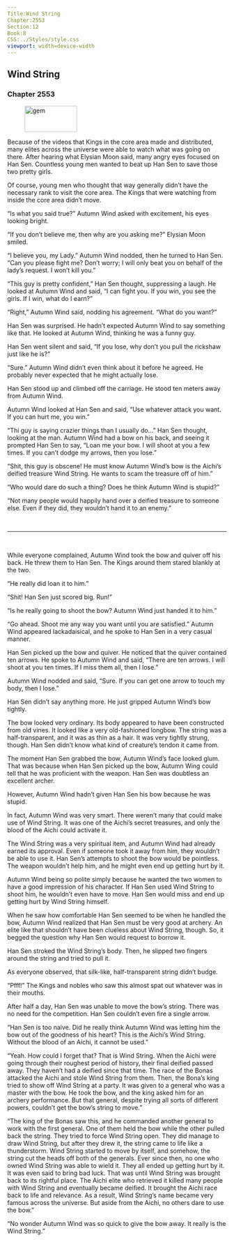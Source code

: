 ```yaml
---
Title:Wind String 
Chapter:2553 
Section:12 
Book:8 
CSS:../Styles/style.css 
viewport: width=device-width
---
```

  
## Wind String
### Chapter 2553
  
<figure>
	<img src="../Images/gem.gif" alt="gem" id="gem" width="120" height="60" />
</figure>
  

  
Because of the videos that Kings in the core area made and distributed, many elites across the universe were able to watch what was going on there. After hearing what Elysian Moon said, many angry eyes focused on Han Sen. Countless young men wanted to beat up Han Sen to save those two pretty girls.

Of course, young men who thought that way generally didn’t have the necessary rank to visit the core area. The Kings that were watching from inside the core area didn’t move.

“Is what you said true?” Autumn Wind asked with excitement, his eyes looking bright.

“If you don’t believe me, then why are you asking me?” Elysian Moon smiled.

“I believe you, my Lady.” Autumn Wind nodded, then he turned to Han Sen. “Can you please fight me? Don’t worry; I will only beat you on behalf of the lady’s request. I won’t kill you.”

“This guy is pretty confident,” Han Sen thought, suppressing a laugh. He looked at Autumn Wind and said, “I can fight you. If you win, you see the girls. If I win, what do I earn?”

“Right,” Autumn Wind said, nodding his agreement. “What do you want?”

Han Sen was surprised. He hadn’t expected Autumn Wind to say something like that. He looked at Autumn Wind, thinking he was a funny guy.

Han Sen went silent and said, “If you lose, why don’t you pull the rickshaw just like he is?”

“Sure.” Autumn Wind didn’t even think about it before he agreed. He probably never expected that he might actually lose.

Han Sen stood up and climbed off the carriage. He stood ten meters away from Autumn Wind.

Autumn Wind looked at Han Sen and said, “Use whatever attack you want. If you can hurt me, you win.”

“Thi guy is saying crazier things than I usually do…” Han Sen thought, looking at the man. Autumn Wind had a bow on his back, and seeing it prompted Han Sen to say, “Loan me your bow. I will shoot at you a few times. If you can’t dodge my arrows, then you lose.”

“Shit, this guy is obscene! He must know Autumn Wind’s bow is the Aichi’s deified treasure Wind String. He wants to scam the treasure off of him.”

“Who would dare do such a thing? Does he think Autumn Wind is stupid?”

“Not many people would happily hand over a deified treasure to someone else. Even if they did, they wouldn’t hand it to an enemy.”

<br>

*****

<br>

While everyone complained, Autumn Wind took the bow and quiver off his back. He threw them to Han Sen. The Kings around them stared blankly at the two.

“He really did loan it to him.”

“Shit! Han Sen just scored big. Run!”

“Is he really going to shoot the bow? Autumn Wind just handed it to him.”

“Go ahead. Shoot me any way you want until you are satisfied.” Autumn Wind appeared lackadaisical, and he spoke to Han Sen in a very casual manner.

Han Sen picked up the bow and quiver. He noticed that the quiver contained ten arrows. He spoke to Autumn Wind and said, “There are ten arrows. I will shoot at you ten times. If I miss them all, then I lose.”

Autumn Wind nodded and said, “Sure. If you can get one arrow to touch my body, then I lose.”

Han Sen didn’t say anything more. He just gripped Autumn Wind’s bow tightly.

The bow looked very ordinary. Its body appeared to have been constructed from old vines. It looked like a very old-fashioned longbow. The string was a half-transparent, and it was as thin as a hair. It was very tightly strung, though. Han Sen didn’t know what kind of creature’s tendon it came from.

The moment Han Sen grabbed the bow, Autumn Wind’s face looked glum. That was because when Han Sen picked up the bow, Autumn Wing could tell that he was proficient with the weapon. Han Sen was doubtless an excellent archer.

However, Autumn Wind hadn’t given Han Sen his bow because he was stupid.

In fact, Autumn Wind was very smart. There weren’t many that could make use of Wind String. It was one of the Aichi’s secret treasures, and only the blood of the Aichi could activate it.

The Wind String was a very spiritual item, and Autumn Wind had already earned its approval. Even if someone took it away from him, they wouldn’t be able to use it. Han Sen’s attempts to shoot the bow would be pointless. The weapon wouldn’t help him, and he might even end up getting hurt by it.

Autumn Wind being so polite simply because he wanted the two women to have a good impression of his character. If Han Sen used Wind String to shoot him, he wouldn’t even have to move. Han Sen would miss and end up getting hurt by Wind String himself.

When he saw how comfortable Han Sen seemed to be when he handled the bow, Autumn Wind realized that Han Sen must be very good at archery. An elite like that shouldn’t have been clueless about Wind String, though. So, it begged the question why Han Sen would request to borrow it.

Han Sen stroked the Wind String’s body. Then, he slipped two fingers around the string and tried to pull it.

As everyone observed, that silk-like, half-transparent string didn’t budge.

“Pfff!” The Kings and nobles who saw this almost spat out whatever was in their mouths.

After half a day, Han Sen was unable to move the bow’s string. There was no need for the competition. Han Sen couldn’t even fire a single arrow.

“Han Sen is too naive. Did he really think Autumn Wind was letting him the bow out of the goodness of his heart? This is the Aichi’s Wind String. Without the blood of an Aichi, it cannot be used.”

“Yeah. How could I forget that? That is Wind String. When the Aichi were going through their roughest period of history, their final deified passed away. They haven’t had a deified since that time. The race of the Bonas attacked the Aichi and stole Wind String from them. Then, the Bona’s king tried to show off Wind String at a party. It was given to a general who was a master with the bow. He took the bow, and the king asked him for an archery performance. But that general, despite trying all sorts of different powers, couldn’t get the bow’s string to move.”

“The king of the Bonas saw this, and he commanded another general to work with the first general. One of them held the bow while the other pulled back the string. They tried to force Wind String open. They did manage to draw Wind String, but after they drew it, the string came to life like a thunderstorm. Wind String started to move by itself, and somehow, the string cut the heads off both of the generals. Ever since then, no one who owned Wind String was able to wield it. They all ended up getting hurt by it. It was even said to bring bad luck. That was until Wind String was brought back to its rightful place. The Aichi elite who retrieved it killed many people with Wind String and eventually became deified. It brought the Aichi race back to life and relevance. As a result, Wind String’s name became very famous across the universe. But aside from the Aichi, no others dare to use the bow.”

“No wonder Autumn Wind was so quick to give the bow away. It really is the Wind String.”